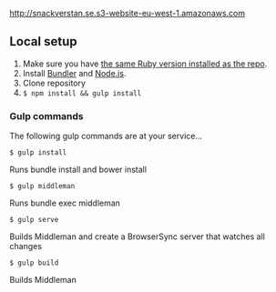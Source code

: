  http://snackverstan.se.s3-website-eu-west-1.amazonaws.com

## Local setup

1. Make sure you have [the same Ruby version installed as the repo](https://github.com/kollegorna/snackverkstan.se/blob/master/.ruby-version).
2. Install [Bundler](https://rubygems.org/gems/bundler) and [Node.js](http://nodejs.org).
3. Clone repository
4. ``$ npm install && gulp install``

### Gulp commands

The following gulp commands are at your service…

`$ gulp install`

Runs bundle install and bower install

`$ gulp middleman`

Runs bundle exec middleman

`$ gulp serve`

Builds Middleman and create a BrowserSync server that watches all changes

`$ gulp build`

Builds Middleman

